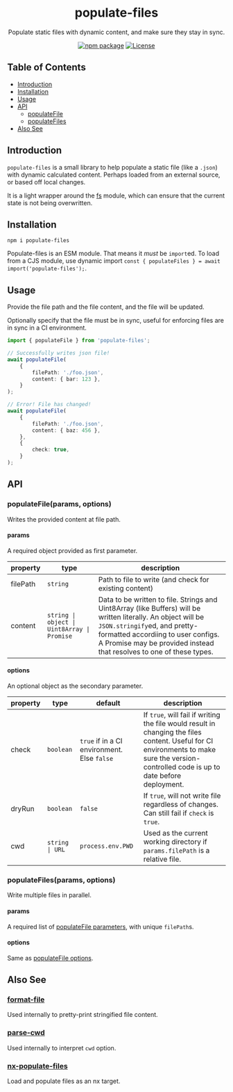 <div style="text-align:center">

# populate-files
Populate static files with dynamic content, and make sure they stay in sync.

[![npm package](https://badge.fury.io/js/populate-files.svg)](https://www.npmjs.com/package/populate-files)
[![License](https://img.shields.io/npm/l/populate-files.svg)](https://github.com/JacobLey/leyman/blob/main/tools/populate-files/LICENSE)

</div>

## Table of Contents

* [Introduction](#introduction)
* [Installation](#installation)
* [Usage](#usage)
* [API](#api)
    * [populateFile](#populatefileparams-options)
    * [populateFiles](#populatefilesparams-options)
* [Also See](#also-see)

## Introduction

`populate-files` is a small library to help populate a static file (like a `.json`) with dynamic calculated content. 
Perhaps loaded from an external source, or based off local changes.

It is a light wrapper around the [fs](https://nodejs.org/api/fs.html) module, which can ensure that the current state is not being overwritten.

## Installation

`npm i populate-files`

Populate-files is an ESM module. That means it _must_ be `import`ed. To load from a CJS module, use dynamic import `const { populateFiles } = await import('populate-files');`.

## Usage

Provide the file path and the file content, and the file will be updated.

Optionally specify that the file must be in sync, useful for enforcing files are in sync in a CI environment.

```ts
import { populateFile } from 'populate-files';

// Successfully writes json file!
await populateFile(
    {
        filePath: './foo.json',
        content: { bar: 123 },
    }
);

// Error! File has changed!
await populateFile(
    {
        filePath: './foo.json',
        content: { baz: 456 },
    },
    {
        check: true,
    }
);
```

## API

### populateFile(params, options)

Writes the provided content at file path.

#### params

A required object provided as first parameter.

| property | type | description |
|----------|------|-------------|
| filePath | `string` | Path to file to write (and check for existing content) |
| content | `string \| object \| Uint8Array \| Promise` | Data to be written to file. Strings and Uint8Array (like Buffers) will be written literally. An object will be `JSON.stringify`ed, and pretty-formatted accordiing to user configs. A Promise may be provided instead that resolves to one of these types. |

#### options

An optional object as the secondary parameter.

| property | type | default | description |
|----------|------|---------|-------------|
| check | `boolean` | `true` if in a CI environment. Else `false` | If `true`, will fail if writing the file would result in changing the files content. Useful for CI environments to make sure the version-controlled code is up to date before deployment. |
| dryRun | `boolean` | `false` | If `true`, will not write file regardless of changes. Can still fail if `check` is `true`. |
| cwd | `string \| URL` | `process.env.PWD` | Used as the current working directory if `params.filePath` is a relative file. |

### populateFiles(params, options)

Write multiple files in parallel.

#### params

A required list of [populateFile parameters](#params), with unique `filePath`s.

#### options

Same as [populateFile options](#options).

## Also See

### [format-file](https://www.npmjs.com/package/format-file)

Used internally to pretty-print stringified file content.

### [parse-cwd](https://www.npmjs.com/package/parse-cwd)

Used internally to interpret `cwd` option.

### [nx-populate-files](https://www.npmjs.com/package/nx-populate-files)

Load and populate files as an nx target.